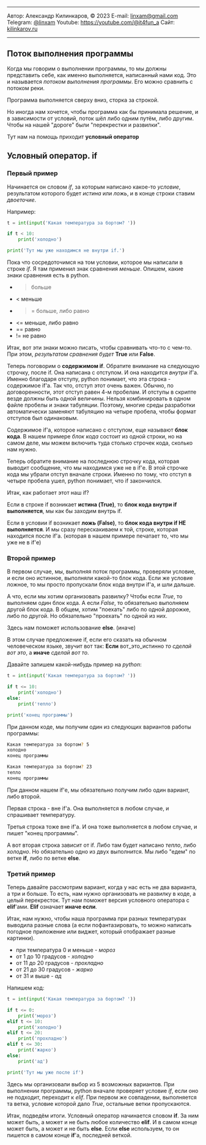 ***
Автор: Александр Килинкаров, © 2023
E-mail: <linxam@gmail.com>
Telegram: [@linxam](https://t.me/linxam)
Youtube: <https://youtube.com/@it4fun_a>
Сайт: [kilinkarov.ru](https://kilinkarov.ru)
***
## Поток выполнения программы

Когда мы говорим о выполнении программы, то мы должны представить себе, как именно выполняется, написанный нами код. Это и называется *потоком выполнения программы*. Его можно сравнить с потоком реки.

Программа выполняется сверху вниз, сторка за строкой.

Но иногда нам хочется, чтобы программа как бы принимала решение, и в зависимости от условий, поток шёл либо одним путём, либо другим. Чтобы на нашей "дороге" были "перекрестки и развилки".

Тут нам на помощь приходит **условный оператор**

## Условный оператор. if

### Первый пример

Начинается он словом *if*, за которым написано какое-то *условие*, результатом которого будет *истина* или *ложь*, и в конце строки ставим *двоеточие*.

Например:
```python
t = int(input('Какая температура за бортом? '))

if t < 10:
    print('холодно')

print('Тут мы уже находимся не внутри if.')
```

Пока что сосредоточимся на том условии, которое мы написали в строке *if*. Я там применил знак сравнения *меньше*. Опишем, какие знаки сравнения есть в python.

- > больше
- < меньше
- >= больше, либо равно
- <= меньше, либо равно
- == равно
- != не равно

Итак, вот эти знаки можно писать, чтобы сравнивать что-то с чем-то. При этом, *результатом сравнения будет* **True** или **False**.

Теперь поговорим о **содержимом if**. Обратите внимание на следующую строчку, после if. Она написана с отступом. И она находится *внутри* if'а. Именно благодаря отступу, python понимает, что эта строка - содержимое if'а. Так что, отступ этот очень важен. Обычно, по договоренности, этот отступ равен 4-м пробелам. И отступы в скрипте везде должны быть одной величины. Нельзя комбинировать в одном файле пробелы и знаки табуляции. Поэтому, многие среды разработки автоматически заменяют табуляцию на четыре пробела, чтобы формат отступов был одинаковым.

Содержимое if'а, которое написано с отступом, еще называют **блок кода**. В нашем примере *блок кода* состоит из одной строки, но на самом деле, мы можем включить туда столько строчек кода, сколько нам нужно.

Теперь обратите внимание на последнюю строчку кода, которая выводит сообщение, что мы находимся уже не в if'е. В этой строчке кода мы убрали отступ вначале строки. Именно по тому, что отступ в четыре пробела ушел, python понимает, что if закончился.

Итак, как работает этот наш if? 

Если в строке if возникает **истина (True)**, то **блок кода внутри if выполняется**, мы как бы заходим внутрь if.

Если в условии if возникает **ложь (False)**, то **блок кода внутри if НЕ выполняется**. И мы сразу перескакиваем к той, строке, которая находится после if'а. (которая в нашем примере печатает то, что мы уже не в if'е)

### Второй пример

В первом случае, мы, выполняя поток программы, проверяли условие, и если оно истинное, выполняли какой-то блок кода. Если же условие ложное, то мы просто пропускали блок кода внутри if'а, и шли дальше.

А что, если мы хотим организовать развилку? Чтобы если *True*, то выполняем один блок кода. А если *False*, то обязательно выполняем другой блок кода. В общем, хотим "поехать" либо по одной дорожке, либо по другой. Но обязательно "проехать" по одной из них.

Здесь нам поможет использование **else**. (иначе)

В этом случае предложение if, если его сказать на обычном человеческом языке, звучит вот так: **Если** вот_это_истинно *то сделай вот это*, а **иначе** *сделай вот то*.

Давайте запишем какой-нибудь пример на *python*:

```python
t = int(input('Какая температура за бортом? '))

if t <= 10:
    print('холодно')
else:
    print('тепло')

print('конец программы')
```

При данном коде, мы получим один из следующих вариантов работы программы:

```bash
Какая температура за бортом? 5
холодно
конец программы
```

```bash
Какая температура за бортом? 23
тепло
конец программы
```

При данном нашем if'е, мы обязательно получим либо один вариант, либо второй.

Первая строка - вне if'а. Она выполняется в любом случае, и спрашивает температуру.

Третья строка тоже вне if'а. И она тоже выполняется в любом случае, и пишет "конец программы".

А вот вторая строка зависит от if. Либо там будет написано *тепло*, либо *холодно*. Но обязательно одно из двух выполнится. Мы либо "едем" по ветке **if**, либо по ветке **else**.

### Третий пример

Теперь давайте рассмотрим вариант, когда у нас есть не два варианта, а три и больше. То есть, нам нужно организовать не развилку в коде, а целый перекресток. Тут нам поможет версия условного оператора с **elif**'ами. **Elif** означает **иначе если**.

Итак, нам нужно, чтобы наша программа при разных температурах выводила разные слова (а если пофантазировать, то можно написать погодное приложение или виджет, который отображает разные картинки).

- при температура 0 и меньше - *мороз*
- от 1 до 10 градусов - *холодно*
- от 11 до 20 градусов - *прохладно*
- от 21 до 30 градусов - *жарко*
- от 31 и выше - *ад*

Напишем код:

```python
t = int(input('Какая температура за бортом? '))

if t <= 0:
	print('мороз')
elif t <= 10:
	print('холодно')
elif t <= 20:
	print('прохладно')
elif t <= 30:
	print('жарко')
else:
	print('ад')

print('Тут мы уже после if')
```

Здесь мы организовали выбор из 5 возможных вариантов. При выполнении программы, python вначале проверяет условие *if*, если оно не подходит, переходит к *elif*. При первом же совпадении, выполняется та ветка, условие которой дало *True*, остальные ветки пропускаются.

Итак, подведём итоги. Условный оператор начинается словом **if**. За ним может быть, а может и не быть любое количество **elif**. И в самом конце может быть, а может и не быть **else**. Если **else** используем, то он пишется в самом конце **if**'а, последней веткой.








